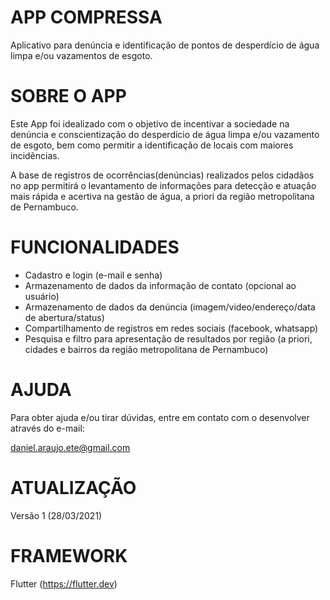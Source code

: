 # **APP COMPRESSA**
Aplicativo para denúncia e identificação de pontos de desperdício de água limpa e/ou vazamentos de esgoto.

# **SOBRE O APP**
Este App foi idealizado com o objetivo de incentivar a sociedade na denúncia e conscientização do desperdício de água limpa e/ou vazamento de esgoto, bem como permitir a identificação de locais com maiores incidências.

A base de registros de ocorrências(denúncias) realizados pelos cidadãos no app permitirá o levantamento de informações para detecção e atuação mais rápida e acertiva na gestão de água, a priori da região metropolitana de Pernambuco.

# **FUNCIONALIDADES**

* Cadastro e login (e-mail e senha)
* Armazenamento de dados da informação de contato (opcional ao usuário)
* Armazenamento de dados da denúncia (imagem/video/endereço/data de abertura/status)
* Compartilhamento de registros em redes sociais (facebook, whatsapp)
* Pesquisa e filtro para apresentação de resultados por região (a priori, cidades e bairros da região metropolitana de Pernambuco)

# **AJUDA**

Para obter ajuda e/ou tirar dúvidas, entre em contato com o desenvolver através do e-mail:

daniel.araujo.ete@gmail.com

# **ATUALIZAÇÃO**

Versão 1 (28/03/2021)

# **FRAMEWORK**

Flutter (https://flutter.dev)
